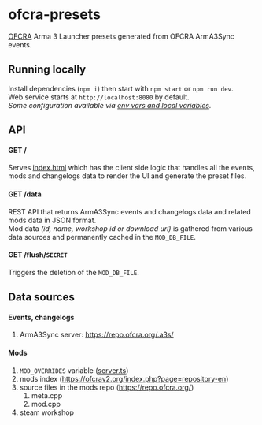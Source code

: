 # ofcra-presets
[OFCRA](https://ofcrav2.org) Arma 3 Launcher presets generated from OFCRA ArmA3Sync events.  

## Running locally
Install dependencies (`npm i`) then start with `npm start` or `npm run dev`.  
Web service starts at `http://localhost:8080` by default.  
*Some configuration available via [env vars and local variables](server.ts).*

## API
#### GET /
Serves [index.html](index.html) which has the client side logic that handles all the events, mods and changelogs data to render the UI and generate the preset files.
#### GET /data
REST API that returns ArmA3Sync events and changelogs data and related mods data in JSON format.  
Mod data *(id, name, workshop id or download url)* is gathered from various data sources and permanently cached in the `MOD_DB_FILE`.
#### GET /flush/`SECRET`
Triggers the deletion of the `MOD_DB_FILE`.

## Data sources
#### Events, changelogs
 1. ArmA3Sync server: https://repo.ofcra.org/.a3s/
#### Mods
 1. `MOD_OVERRIDES` variable ([server.ts](server.ts#L11))
 2. mods index (https://ofcrav2.org/index.php?page=repository-en)
 3. source files in the mods repo (https://repo.ofcra.org/)
    1. meta.cpp
    2. mod.cpp
 4. steam workshop

